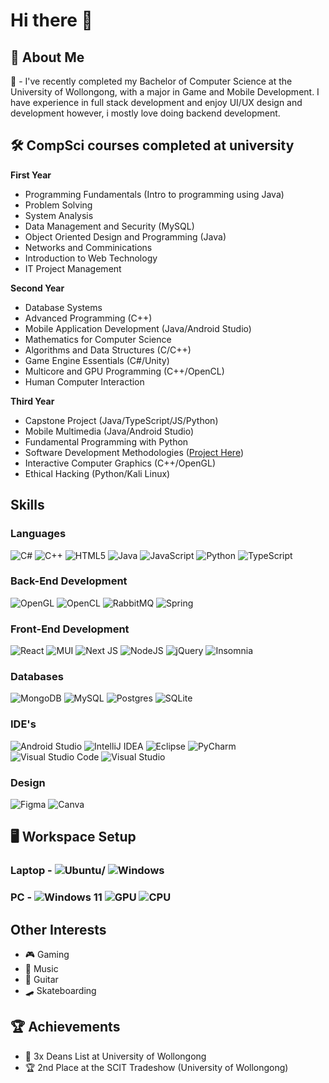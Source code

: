 # Hi there 👋 #
## 📜 About Me ##
📖 - I've recently completed my Bachelor of Computer Science at the University of Wollongong, with a major in Game and Mobile Development. I have experience in full stack development and enjoy UI/UX design and development however, i mostly love doing backend development.


## 🛠️ CompSci courses completed at university
**First Year**
- Programming Fundamentals (Intro to programming using Java)
- Problem Solving
- System Analysis
- Data Management and Security (MySQL)
- Object Oriented Design and Programming (Java)
- Networks and Comminications
- Introduction to Web Technology
- IT Project Management

**Second Year**
- Database Systems
- Advanced Programming (C++)
- Mobile Application Development (Java/Android Studio)
- Mathematics for Computer Science
- Algorithms and Data Structures (C/C++)
- Game Engine Essentials (C#/Unity)
- Multicore and GPU Programming (C++/OpenCL)
- Human Computer Interaction

**Third Year**
- Capstone Project (Java/TypeScript/JS/Python)
- Mobile Multimedia (Java/Android Studio)
- Fundamental Programming with Python
- Software Development Methodologies ([Project Here](https://github.com/damonDevelops/Tradie-Connect))
- Interactive Computer Graphics (C++/OpenGL)
- Ethical Hacking (Python/Kali Linux)

## Skills

### Languages
![C#](https://img.shields.io/badge/c%23-%23239120.svg?style=for-the-badge&logo=csharp&logoColor=white) ![C++](https://img.shields.io/badge/c++-%2300599C.svg?style=for-the-badge&logo=c%2B%2B&logoColor=white) ![HTML5](https://img.shields.io/badge/html5-%23E34F26.svg?style=for-the-badge&logo=html5&logoColor=white) 	![Java](https://img.shields.io/badge/java-%23ED8B00.svg?style=for-the-badge&logo=openjdk&logoColor=white) ![JavaScript](https://img.shields.io/badge/javascript-%23323330.svg?style=for-the-badge&logo=javascript&logoColor=%23F7DF1E) ![Python](https://img.shields.io/badge/python-3670A0?style=for-the-badge&logo=python&logoColor=ffdd54) ![TypeScript](https://img.shields.io/badge/typescript-%23007ACC.svg?style=for-the-badge&logo=typescript&logoColor=white)
### Back-End Development
![OpenGL](https://img.shields.io/badge/OpenGL-%23FFFFFF.svg?style=for-the-badge&logo=opengl) ![OpenCL](https://img.shields.io/badge/OpenCL-%23FFFFFF.svg?style=for-the-badge&logo=opencl) ![RabbitMQ](https://img.shields.io/badge/Rabbitmq-FF6600?style=for-the-badge&logo=rabbitmq&logoColor=white) ![Spring](https://img.shields.io/badge/spring-%236DB33F.svg?style=for-the-badge&logo=spring&logoColor=white)
### Front-End Development
![React](https://img.shields.io/badge/react-%2320232a.svg?style=for-the-badge&logo=react&logoColor=%2361DAFB) ![MUI](https://img.shields.io/badge/MUI-%230081CB.svg?style=for-the-badge&logo=mui&logoColor=white) ![Next JS](https://img.shields.io/badge/Next-black?style=for-the-badge&logo=next.js&logoColor=white) ![NodeJS](https://img.shields.io/badge/node.js-6DA55F?style=for-the-badge&logo=node.js&logoColor=white) ![jQuery](https://img.shields.io/badge/jquery-%230769AD.svg?style=for-the-badge&logo=jquery&logoColor=white) ![Insomnia](https://img.shields.io/badge/Insomnia-black?style=for-the-badge&logo=insomnia&logoColor=5849BE)
### Databases
![MongoDB](https://img.shields.io/badge/MongoDB-%234ea94b.svg?style=for-the-badge&logo=mongodb&logoColor=white) ![MySQL](https://img.shields.io/badge/mysql-%2300f.svg?style=for-the-badge&logo=mysql&logoColor=white) ![Postgres](https://img.shields.io/badge/postgres-%23316192.svg?style=for-the-badge&logo=postgresql&logoColor=white) ![SQLite](https://img.shields.io/badge/sqlite-%2307405e.svg?style=for-the-badge&logo=sqlite&logoColor=white)
### IDE's
![Android Studio](https://img.shields.io/badge/Android%20Studio-3DDC84.svg?style=for-the-badge&logo=android-studio&logoColor=white) ![IntelliJ IDEA](https://img.shields.io/badge/IntelliJIDEA-000000.svg?style=for-the-badge&logo=intellij-idea&logoColor=white) ![Eclipse](https://img.shields.io/badge/Eclipse-FE7A16.svg?style=for-the-badge&logo=Eclipse&logoColor=white) ![PyCharm](https://img.shields.io/badge/pycharm-143?style=for-the-badge&logo=pycharm&logoColor=black&color=black&labelColor=green) ![Visual Studio Code](https://img.shields.io/badge/Visual%20Studio%20Code-0078d7.svg?style=for-the-badge&logo=visual-studio-code&logoColor=white) ![Visual Studio](https://img.shields.io/badge/Visual%20Studio-5C2D91.svg?style=for-the-badge&logo=visual-studio&logoColor=white)
### Design
![Figma](https://img.shields.io/badge/figma-%23F24E1E.svg?style=for-the-badge&logo=figma&logoColor=white) ![Canva](https://img.shields.io/badge/Canva-%2300C4CC.svg?style=for-the-badge&logo=Canva&logoColor=white)

## 🖥️ Workspace Setup
### Laptop - ![Ubuntu](https://img.shields.io/badge/Ubuntu-E95420?style=for-the-badge&logo=ubuntu&logoColor=white)/	![Windows](https://img.shields.io/badge/Windows-0078D6?style=for-the-badge&logo=windows&logoColor=white) 

### PC - ![Windows 11](https://img.shields.io/badge/Windows%2011-%230079d5.svg?style=for-the-badge&logo=Windows%2011&logoColor=white) ![GPU](https://img.shields.io/badge/NVIDIA-RTX3080-76B900?style=for-the-badge&logo=nvidia&logoColor=white) ![CPU](https://img.shields.io/badge/Intel-Core_i7_13700K-0071C5?style=for-the-badge&logo=intel&logoColor=white)
##  Other Interests
- 🎮 Gaming
- 🎵 Music
- 🎸 Guitar
- 🛹 Skateboarding
## 🏆 Achievements
- 📝 3x Deans List at University of Wollongong
- 🏆 2nd Place at the SCIT Tradeshow (University of Wollongong)
<!--
**essej93/essej93** is a ✨ _special_ ✨ repository because its `README.md` (this file) appears on your GitHub profile.

Here are some ideas to get you started:

- 🔭 I’m currently working on ...
- 🌱 I’m currently learning ...
- 👯 I’m looking to collaborate on ...
- 🤔 I’m looking for help with ...
- 💬 Ask me about ...
- 📫 How to reach me: ...
- 😄 Pronouns: ...
- ⚡ Fun fact: ...
-->

